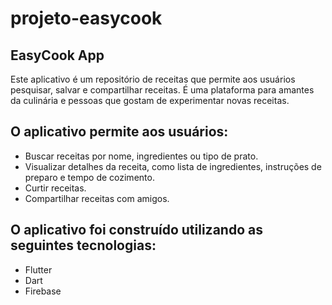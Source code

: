 # projeto-easycook

## EasyCook App
Este aplicativo é um repositório de receitas que permite aos usuários pesquisar, salvar e compartilhar receitas. É uma plataforma para amantes da culinária e pessoas que gostam de experimentar novas receitas.

## O aplicativo permite aos usuários:

* Buscar receitas por nome, ingredientes ou tipo de prato.
* Visualizar detalhes da receita, como lista de ingredientes, instruções de preparo e tempo de cozimento.
* Curtir receitas.
* Compartilhar receitas com amigos.

## O aplicativo foi construído utilizando as seguintes tecnologias:

* Flutter
* Dart
* Firebase